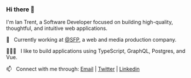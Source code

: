### Hi there 👋

I'm Ian Trent, a Software Developer focused on building high-quality, thoughtful, and intuitive web applications.

💼 &nbsp; Currently working at [@SFP](https://sfp.net), a web and media production company.

👨🏻‍💻 &nbsp; I like to build applications using TypeScript, GraphQL, Postgres, and Vue.

📫 &nbsp; Connect with me through: <a href="mailto:ian.m.trent@gmail.com">Email</a> | <a href="https://twitter.com/ianmtrent" target="_blank">Twitter</a> | <a href="https://www.linkedin.com/in/ianmtrent/" target="_blank">Linkedin</a>
